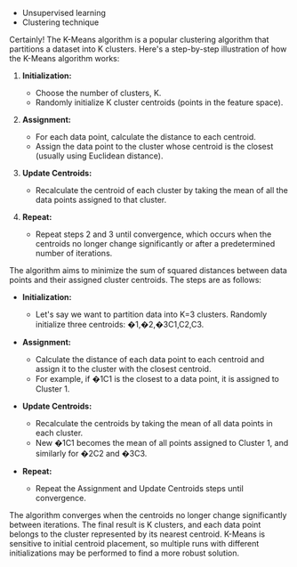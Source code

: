 - Unsupervised learning
- Clustering technique

Certainly! The K-Means algorithm is a popular clustering algorithm that partitions a dataset into K clusters. Here's a step-by-step illustration of how the K-Means algorithm works:

1. **Initialization:**
    
    - Choose the number of clusters, K.
    - Randomly initialize K cluster centroids (points in the feature space).
2. **Assignment:**
    
    - For each data point, calculate the distance to each centroid.
    - Assign the data point to the cluster whose centroid is the closest (usually using Euclidean distance).
3. **Update Centroids:**
    
    - Recalculate the centroid of each cluster by taking the mean of all the data points assigned to that cluster.
4. **Repeat:**
    
    - Repeat steps 2 and 3 until convergence, which occurs when the centroids no longer change significantly or after a predetermined number of iterations.

The algorithm aims to minimize the sum of squared distances between data points and their assigned cluster centroids. The steps are as follows:

- **Initialization:**
    
    - Let's say we want to partition data into K=3 clusters. Randomly initialize three centroids: �1,�2,�3C1​,C2​,C3​.
- **Assignment:**
    
    - Calculate the distance of each data point to each centroid and assign it to the cluster with the closest centroid.
    - For example, if �1C1​ is the closest to a data point, it is assigned to Cluster 1.
- **Update Centroids:**
    
    - Recalculate the centroids by taking the mean of all data points in each cluster.
    - New �1C1​ becomes the mean of all points assigned to Cluster 1, and similarly for �2C2​ and �3C3​.
- **Repeat:**
    
    - Repeat the Assignment and Update Centroids steps until convergence.

The algorithm converges when the centroids no longer change significantly between iterations. The final result is K clusters, and each data point belongs to the cluster represented by its nearest centroid. K-Means is sensitive to initial centroid placement, so multiple runs with different initializations may be performed to find a more robust solution.